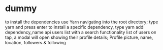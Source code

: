 # dummy
to install the dependencies use Yarn
navigating into the root directory; type yarn and press enter
to install a specific dependency, type yarn add dependency_name
api users list with a search functionality
list of users
on tap, a modal will open showing their profile details; Profile picture, name, location, followers & following

